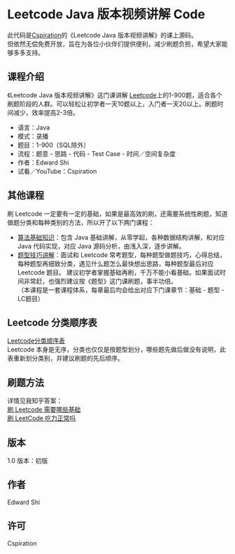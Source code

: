 # Leetcode Java 版本视频讲解 Code

此代码是[Cspiration](https://cspiration.com)的《Leetcode Java 版本视频讲解》的课上源码。  
但依然无偿免费开放，旨在为各位小伙伴们提供便利，减少刷题负担，希望大家能够多多支持。

## 课程介绍

《Leetcode Java 版本视频讲解》这门课讲解 [Leetcode](https://leetcode.com)上的1-900题，适合各个刷题阶段的人群。可以轻松让初学者一天10题以上，入门者一天20以上。刷题时间减少，效率提高2-3倍。

* 语言：Java
* 模式：录播
* 题目：1-900（SQL除外）
* 流程：题意 - 思路 - 代码 - Test Case - 时间／空间复杂度
* 作者：Edward Shi
* 试看／YouTube：Cspiration

## 其他课程

刷 Leetcode 一定要有一定的基础，如果是最高效的刷，还需要系统性刷题，知道做题分类和每种类别的方法，所以开了以下两门课程：  
* [算法基础知识](https://cspiration.com/AlogrithmClass)：包含 Java 基础讲解，从零学起，各种数据结构讲解，和对应 Java 代码实现，对应 Java 源码分析，由浅入深，逐步讲解。
* [题型技巧讲解](https://cspiration.com/AlogrithmClass)：面试和 Leetcode 常考题型，每种题型做题技巧，心得总结，每种题型再细致分类，遇见什么题怎么最快想出思路，每种题型最后对应 Leetcode 题目。
建议初学者掌握基础再刷，千万不能小看基础。如果面试时间非常赶，也强烈建议按《题型》这门课刷题，事半功倍。  
（本课程是一套课程体系，每章最后均会给出对应下门课章节：基础 - 题型 - LC题目）

## Leetcode 分类顺序表

[Leetcode分类顺序表](https://cspiration.com/leetcodeClassification)  
Leetcode 本身是无序，分类也仅仅是按题型划分，哪些题先做后做没有说明，此表重新划分类别，并建议刷题的先后顺序。

## 刷题方法

详情见我知乎答案：  
[刷 Leetcode 需要哪些基础](https://www.zhihu.com/question/30737325/answer/524120016)  
[刷 LeetCode 吃力正常吗](https://www.zhihu.com/question/31092580/answer/453117660)

## 版本

1.0 版本：初版

## 作者

Edward Shi

## 许可

Cspiration
